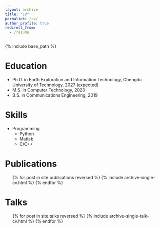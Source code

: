 ```yaml
---
layout: archive
title: "CV"
permalink: /cv/
author_profile: true
redirect_from:
  - /resume
---
```


{% include base_path %}

Education
======
* Ph.D. in Earth Exploration and Information Technology, Chengdu University of Technology, 2027 (expected)
* M.S. in Computer Technology, 2023
* B.S. in Communications Engineering, 2019


Skills
======
* Programming
  * Python
  * Matlab
  * C/C++


Publications
======
  <ul>{% for post in site.publications reversed %}
    {% include archive-single-cv.html %}
  {% endfor %}</ul>



Talks
======
  <ul>{% for post in site.talks reversed %}
    {% include archive-single-talk-cv.html  %}
  {% endfor %}</ul>

